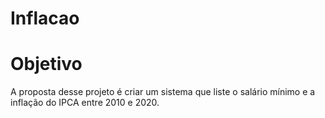 # Inflacao

# Objetivo

A proposta desse projeto é criar um sistema que liste o salário mínimo e a inflação do IPCA entre 2010 e 2020. 
